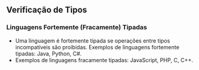 ## Verificação de Tipos
### Linguagens Fortemente (Fracamente) Tipadas

<div class="regular">

- Uma linguagem é fortemente tipada se operações entre tipos incompatíveis são proibidas. Exemplos de linguagens fortemente tipadas: Java, Python, C#.
- Exemplos de linguagens fracamente tipadas: JavaScript, PHP, C, C++.

</div>
